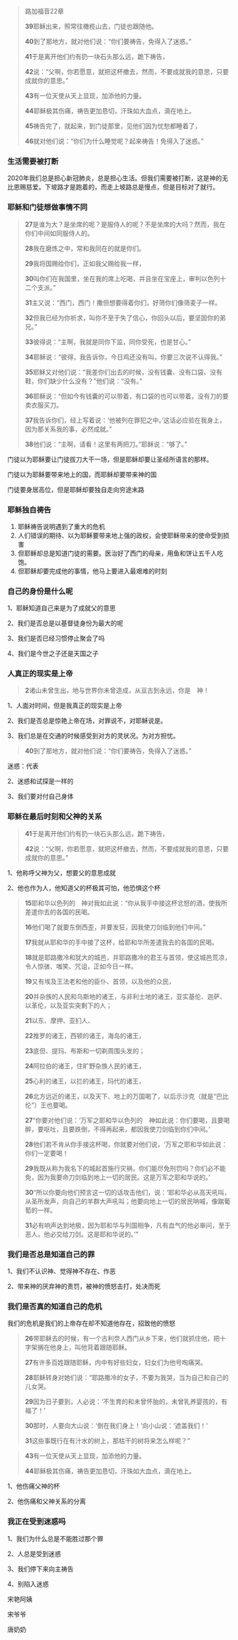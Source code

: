 > 路加福音22章
>
> **39**耶稣出来，照常往橄榄山去，门徒也跟随他。
>
> **40**到了那地方，就对他们说：“你们要祷告，免得入了迷惑。”
>
> **41**于是离开他们约有扔一块石头那么远，跪下祷告，
>
> **42**说：“父啊，你若愿意，就把这杯撤去，然而，不要成就我的意思，只要成就你的意思。”
>
> **43**有一位天使从天上显现，加添他的力量。
>
> **44**耶稣极其伤痛，祷告更加恳切，汗珠如大血点，滴在地上。
>
> **45**祷告完了，就起来，到门徒那里，见他们因为忧愁都睡着了，
>
> **46**就对他们说：“你们为什么睡觉呢？起来祷告！免得入了迷惑。”

### 生活需要被打断

2020年我们总是担心新冠肺炎，总是担心生活。但我们需要被打断，这是神的无比恩赐慈爱。下坡路才是跑着的，而走上坡路总是慢点，但是目标对了就行。

### 耶稣和门徒想做事情不同

> **27**是谁为大？是坐席的呢？是服侍人的呢？不是坐席的大吗？然而，我在你们中间如同服侍人的。
>
> **28**我在磨炼之中，常和我同在的就是你们。
>
> **29**我将国赐给你们，正如我父赐给我一样，
>
> **30**叫你们在我国里，坐在我的席上吃喝，并且坐在宝座上，审判以色列十二个支派。”
>
> **31**主又说：“西门，西门！撒但想要得着你们，好筛你们像筛麦子一样。
>
> **32**但我已经为你祈求，叫你不至于失了信心，你回头以后，要坚固你的弟兄。”
>
> **33**彼得说：“主啊，我就是同你下监，同你受死，也是甘心。”
>
> **34**耶稣说：“彼得，我告诉你，今日鸡还没有叫，你要三次说不认得我。”
>
> **35**耶稣又对他们说：“我差你们出去的时候，没有钱囊、没有口袋、没有鞋，你们缺少什么没有？”他们说：“没有。”
>
> **36**耶稣说：“但如今有钱囊的可以带着，有口袋的也可以带着，没有刀的要卖衣服买刀。
>
> **37**我告诉你们，经上写着说：‘他被列在罪犯之中。’这话必应验在我身上，因为那关系我的事，必然成就。”
>
> **38**他们说：“主啊，请看！这里有两把刀。”耶稣说：“够了。”

门徒以为耶稣要让门徒拔刀大干一场，但是耶稣却要让圣经所语言的那样。

门徒以为耶稣要带来地上的国，而耶稣却要带来神的国

门徒要身居高位，但是耶稣却要独自走向穷途末路

### 耶稣独自祷告

1. 耶稣祷告说明遇到了重大的危机
2. 人们错误的期待、以为耶稣要带来地上强的政权，会使耶稣带来的使命受到损害
3. 但耶稣却总是知道门徒的需要。医治好了西门的母亲，用鱼和饼让五千人吃饱。
4. 但耶稣却要完成他的事情，他马上要进入最艰难的时刻

### 自己的身份是什么呢

1、耶稣知道自己来是为了成就父的意思

2、我们是否总是以基督徒身份为最大的呢

3、我们是否已经习惯停止聚会了吗

4、我们是今世之子还是天国之子

### 人真正的现实是上帝

> **2**诸山未曾生出，地与世界你未曾造成，从亘古到永远，你是　神！

1、人面对时间，但是我真正的现实是上帝

2、我们是否总是惊艳上帝在场，对罪说不，对耶稣说是。

3、我们总是在交通的时候感受到对方的灵状况。为对方担忧。



> **40**到了那地方，就对他们说：“你们要祷告，免得入了迷惑。”

迷惑：代表

2、迷惑和试探是一样的

3、我们要对付自己身体

### 耶稣在最后时刻和父神的关系

> **41**于是离开他们约有扔一块石头那么远，跪下祷告，
>
> **42**说：“父啊，你若愿意，就把这杯撤去，然而，不要成就我的意思，只要成就你的意思。”

1、他称呼父神为父，想要父的意思成就

2、他也作为人，他知道父的杯极其可怕，他恐惧这个杯

> **15**耶和华以色列的　神对我如此说：“你从我手中接这杯忿怒的酒，使我所差遣你去的各国的民喝。
>
> **16**他们喝了就要东倒西歪，并要发狂，因我使刀剑临到他们中间。”
>
> **17**我就从耶和华的手中接了这杯，给耶和华所差遣我去的各国的民喝。
>
> **18**就是耶路撒冷和犹大的城邑，并耶路撒冷的君王与首领，使这城邑荒凉，令人惊骇、嗤笑、咒诅，正如今日一样。
>
> **19**又有埃及王法老和他的臣仆、首领，以及他的众民，
>
> **20**并杂族的人民和乌斯地的诸王，与非利士地的诸王，亚实基伦、迦萨、以革伦，以及亚实突剩下的人；
>
> **21**以东、摩押、亚扪人、
>
> **22**推罗的诸王，西顿的诸王，海岛的诸王，
>
> **23**底但、提玛、布斯和一切剃周围头发的；
>
> **24**阿拉伯的诸王，住旷野杂族人民的诸王，
>
> **25**心利的诸王，以拦的诸王，玛代的诸王，
>
> **26**北方远近的诸王，以及天下、地上的万国喝了，以后示沙克（就是“巴比伦”）王也要喝。
>
> **27**“你要对他们说：‘万军之耶和华以色列的　神如此说：你们要喝，且要喝醉，要呕吐，且要跌倒，不得再起来，都因我使刀剑临到你们中间。’
>
> **28**他们若不肯从你手接这杯喝，你就要对他们说，‘万军之耶和华如此说：你们一定要喝！
>
> **29**我既从称为我名下的城起首施行灾祸，你们能尽免刑罚吗？你们必不能免，因为我要命刀剑临到地上一切的居民。这是万军之耶和华说的。’
>
> **30**“所以你要向他们预言这一切的话攻击他们，说：‘耶和华必从高天吼叫，从圣所发声，向自己的羊群大声吼叫；他要向地上一切的居民呐喊，像踹葡萄的一样。
>
> **31**必有响声达到地极，因为耶和华与列国相争，凡有血气的他必审问，至于恶人，他必交给刀剑。这是耶和华说的。’”

### 我们是否总是知道自己的罪

1、我们不认识神、觉得神不存在、作恶

2、带来神的厌弃神的责罚，被神的愤怒击打，处决而死

### 我们是否真的知道自己的危机

我们的危机是我们的上帝存在却不知道他存在，招致他的愤怒

> **26**带耶稣去的时候，有一个古利奈人西门从乡下来，他们就抓住他，把十字架搁在他身上，叫他背着跟随耶稣。
> 
> **27**有许多百姓跟随耶稣，内中有好些妇女，妇女们为他号啕痛哭。
>
> **28**耶稣转身对她们说：“耶路撒冷的女子，不要为我哭，当为自己和自己的儿女哭。
>
> **29**因为日子要到，人必说：‘不生育的和未曾怀胎的，未曾乳养婴孩的，有福了！’
>
> **30**那时，人要向大山说：‘倒在我们身上！’向小山说：‘遮盖我们！’
>
> **31**这些事既行在有汁水的树上，那枯干的树将来怎么样呢？”



> **43**有一位天使从天上显现，加添他的力量。
>
> **44**耶稣极其伤痛，祷告更加恳切，汗珠如大血点，滴在地上。

1、他伤痛父神的杯

2、他伤痛和父神关系的分离

### 我正在受到迷惑吗

1、我们为什么总是不能胜过那个罪

2、人总是受到迷惑

3、我们停下来向主祷告

4、别陷入迷惑



宋艳阿姨

宋爷爷

唐奶奶